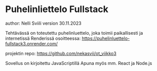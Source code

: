 # Puhelinliettelo Fullstack
author: Nelli Sviili
version 30.11.2023

Tehtävässä on toteutettu puhelinluettelo, joka toimii 
paikallisesti ja internetissä Renderissä osoitteessa:
https://puhelinluettelo-fullstack3.onrender.com/

projektin repo: 
https://github.com/nekasvii/ot_viikko3

Sovellus on kirjoitettu JavaScriptillä
Apuna myös mm. React ja Node.js
